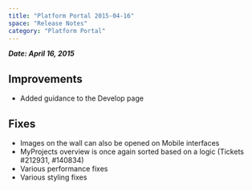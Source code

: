 ```yaml
---
title: "Platform Portal 2015-04-16"
space: "Release Notes"
category: "Platform Portal"
---
```



***Date: April 16, 2015***

## Improvements

*   Added guidance to the Develop page

## Fixes

*   Images on the wall can also be opened on Mobile interfaces
*   MyProjects overview is once again sorted based on a logic (Tickets #212931, #140834)
*   Various performance fixes
*   Various styling fixes